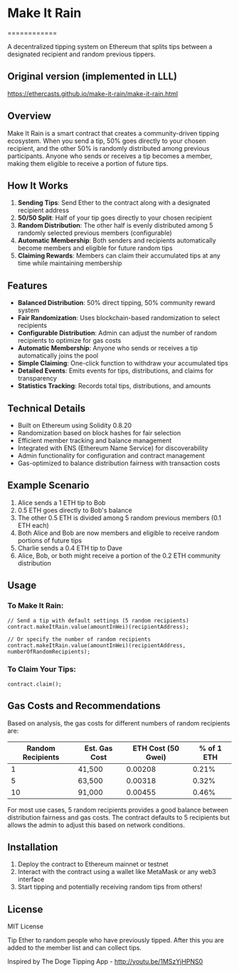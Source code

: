 # Make It Rain
============

A decentralized tipping system on Ethereum that splits tips between a designated recipient and random previous tippers.

## Original version (implemented in LLL)

https://ethercasts.github.io/make-it-rain/make-it-rain.html

## Overview

Make It Rain is a smart contract that creates a community-driven tipping ecosystem. When you send a tip, 50% goes directly to your chosen recipient, and the other 50% is randomly distributed among previous participants. Anyone who sends or receives a tip becomes a member, making them eligible to receive a portion of future tips.

## How It Works

1. **Sending Tips**: Send Ether to the contract along with a designated recipient address
2. **50/50 Split**: Half of your tip goes directly to your chosen recipient
3. **Random Distribution**: The other half is evenly distributed among 5 randomly selected previous members (configurable)
4. **Automatic Membership**: Both senders and recipients automatically become members and eligible for future random tips
5. **Claiming Rewards**: Members can claim their accumulated tips at any time while maintaining membership

## Features

- **Balanced Distribution**: 50% direct tipping, 50% community reward system
- **Fair Randomization**: Uses blockchain-based randomization to select recipients
- **Configurable Distribution**: Admin can adjust the number of random recipients to optimize for gas costs
- **Automatic Membership**: Anyone who sends or receives a tip automatically joins the pool
- **Simple Claiming**: One-click function to withdraw your accumulated tips
- **Detailed Events**: Emits events for tips, distributions, and claims for transparency
- **Statistics Tracking**: Records total tips, distributions, and amounts

## Technical Details

- Built on Ethereum using Solidity 0.8.20
- Randomization based on block hashes for fair selection
- Efficient member tracking and balance management
- Integrated with ENS (Ethereum Name Service) for discoverability
- Admin functionality for configuration and contract management
- Gas-optimized to balance distribution fairness with transaction costs

## Example Scenario

1. Alice sends a 1 ETH tip to Bob
2. 0.5 ETH goes directly to Bob's balance
3. The other 0.5 ETH is divided among 5 random previous members (0.1 ETH each)
4. Both Alice and Bob are now members and eligible to receive random portions of future tips
5. Charlie sends a 0.4 ETH tip to Dave
6. Alice, Bob, or both might receive a portion of the 0.2 ETH community distribution

## Usage

### To Make It Rain:

```solidity
// Send a tip with default settings (5 random recipients)
contract.makeItRain.value(amountInWei)(recipientAddress);

// Or specify the number of random recipients
contract.makeItRain.value(amountInWei)(recipientAddress, numberOfRandomRecipients);
```

### To Claim Your Tips:

```solidity
contract.claim();
```

## Gas Costs and Recommendations

Based on analysis, the gas costs for different numbers of random recipients are:

| Random Recipients | Est. Gas Cost | ETH Cost (50 Gwei) | % of 1 ETH |
|-------------------|---------------|---------------------|------------|
| 1                 | 41,500        | 0.00208             | 0.21%      |
| 5                 | 63,500        | 0.00318             | 0.32%      |
| 10                | 91,000        | 0.00455             | 0.46%      |

For most use cases, 5 random recipients provides a good balance between distribution fairness and gas costs. The contract defaults to 5 recipients but allows the admin to adjust this based on network conditions.

## Installation

1. Deploy the contract to Ethereum mainnet or testnet
2. Interact with the contract using a wallet like MetaMask or any web3 interface
3. Start tipping and potentially receiving random tips from others!

## License

MIT License

Tip Ether to random people who have previously tipped.
After this you are added to the member list and can collect tips.


Inspired by The Doge Tipping App - http://youtu.be/1MSzYjHPNS0

